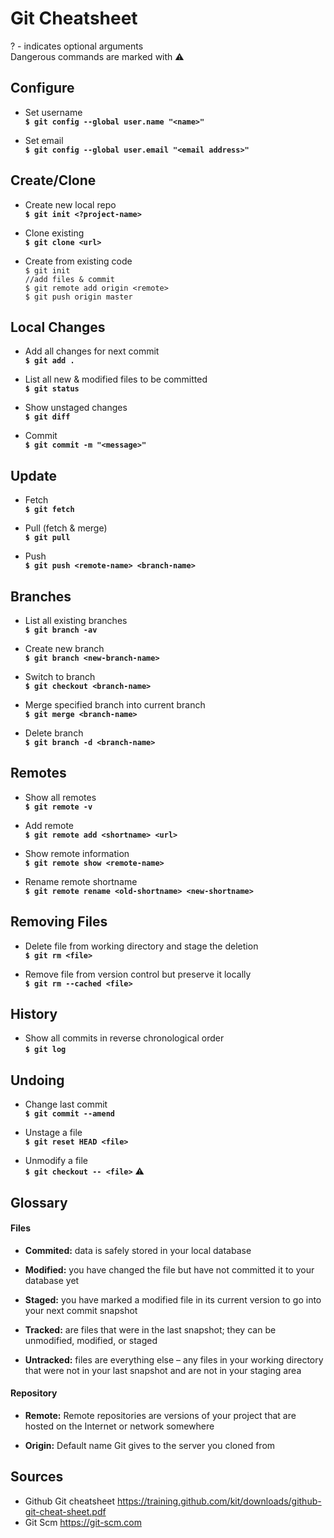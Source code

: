 # Git Cheatsheet

? - indicates optional arguments <br>
Dangerous commands are marked with :warning:

## Configure

- Set username <br>
**`$ git config --global user.name "<name>"`**

- Set email <br>
**`$ git config --global user.email "<email address>"`**

## Create/Clone

- Create new local repo <br>
**`$ git init <?project-name>`**

- Clone existing  <br>
**`$ git clone <url>`** <br>

- Create from existing code  <br>
`$ git init` <br>
`//add files & commit` <br>
`$ git remote add origin <remote>` <br>
`$ git push origin master` <br>

## Local Changes

- Add all changes for next commit <br>
**`$ git add .`** <br>

- List all new & modified files to be committed <br>
**`$ git status`** <br>

- Show unstaged changes <br>
**`$ git diff`** <br>

- Commit <br>
**`$ git commit -m "<message>"`** <br>

## Update

- Fetch <br>
**`$ git fetch`** <br>

- Pull (fetch & merge) <br>
**`$ git pull`** <br>

- Push <br>
**`$ git push <remote-name> <branch-name>`** <br>

## Branches

- List all existing branches <br>
**`$ git branch -av`** <br>

- Create new branch <br>
**`$ git branch <new-branch-name>`** <br>

- Switch to branch <br>
**`$ git checkout <branch-name>`** <br>

- Merge specified branch into current branch <br>
**`$ git merge <branch-name>`** <br>

- Delete branch <br>
**`$ git branch -d <branch-name>`** <br>

## Remotes

- Show all remotes <br>
**`$ git remote -v`** <br>

- Add remote <br>
**`$ git remote add <shortname> <url>`** <br>

- Show remote information <br>
**`$ git remote show <remote-name>`** <br>

- Rename remote shortname <br>
**`$ git remote rename <old-shortname> <new-shortname>`** <br>

## Removing Files

- Delete file from working directory and stage the deletion <br>
**`$ git rm <file>`** <br>

- Remove file from version control but preserve it locally <br>
**`$ git rm --cached <file>`** <br>

## History

- Show all commits in reverse chronological order <br>
**`$ git log`** <br>

## Undoing

- Change last commit <br>
**`$ git commit --amend`** <br>

- Unstage a file <br>
**`$ git reset HEAD <file>`** <br>

- Unmodify a file <br>
**`$ git checkout -- <file>`** :warning:<br>

## Glossary

#### Files

- **Commited:** data is safely stored in your local database
 
- **Modified:** you have changed the file but have not committed it to your database yet
 
- **Staged:** you have marked a modified file in its current version to go into your next commit snapshot

- **Tracked:** are files that were in the last snapshot; they can be unmodified, modified, or staged 
 
- **Untracked:** files are everything else – any files in your working directory that were not in your last snapshot and are not in your staging area
 
#### Repository

- **Remote:** Remote repositories are versions of your project that are hosted on the Internet or network somewhere
 
- **Origin:** Default name Git gives to the server you cloned from

## Sources
- Github Git cheatsheet https://training.github.com/kit/downloads/github-git-cheat-sheet.pdf
- Git Scm https://git-scm.com


